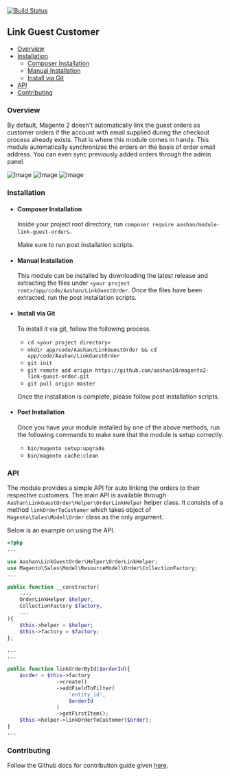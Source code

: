 [![Build Status](https://travis-ci.com/aashan10/magento2-link-guest-order.svg?branch=master)](https://travis-ci.com/aashan10/magento2-link-guest-order)
## Link Guest Customer

- [ Overview ](#overview)
- [ Installation ](#overview) 
  - [ Composer Installation ](#composer-installation)
  - [ Manual Installation ](#manual-installation)
  - [ Install via Git ](#install-via-git) 
- [ API ](#api) 
- [ Contributing ](#contributing)

### Overview
By default, Magento 2 doesn't automatically link the guest orders as customer orders if the account with email supplied during the checkout process already exists. That is where this module comes in handy. This module automatically synchronizes the orders on the basis of order email address. You can even sync previously added orders through the admin panel.

![Image](https://i.imgur.com/fkJATvr.png)
![Image](https://i.imgur.com/c0XHGuQ.png)
![Image](https://i.imgur.com/lVJrN4V.png)

### Installation 
- #### Composer Installation
	Inside your project root directory, run `composer require aashan/module-link-guest-orders`. 

	Make sure to run post installation scripts.
- #### Manual Installation
	This module can be installed by downloading the latest release and extracting the files under `<your project root>/app/code/Aashan/LinkGuestOrder`. Once the files have been extracted, run the post installation scripts.

- #### Install via Git
	To install it via git, follow the following process.
	- `cd <your project directory> `
	- `mkdir app/code/Aashan/LinkGuestOrder && cd app/code/Aashan/LinkGuestOrder`
	- `git init`
	- `git remote add origin https://github.com/aashan10/magento2-link-guest-order.git` 
	- `git pull origin master`

	Once the installation is complete, please follow post installation scripts.
- #### Post Installation
    Once you have your module installed by one of the above methods, run the following commands to make sure that the module is setup correctly.
    - `bin/magento setup:upgrade`
    - `bin/magento cache:clean`
### API
The module provides a simple API for auto linking the orders to their respective customers. 
The main API is available through `Aashan\LinkGuestOrder\Helper\OrderLinkHelper` helper class. It consists of a method `linkOrderToCustomer` which takes object of `Magento\Sales\Model\Order` class as the only argument.

Below is an example on using the API.

```php
<?php 
...

use Aashan\LinkGuestOrder\Helper\OrderLinkHelper;
use Magento\Sales\Model\ResourceModel\Order\CollectionFactory;
...

public function __constructor(
	...,
	OrderLinkHelper $helper,
	CollectionFactory $factory,
	...
){
	$this->helper = $helper;
	$this->factory = $factory;
};

...
...

public function linkOrderById($orderId){
	$order = $this->factory
				->create()
				->addFieldToFilter(
					'entity_id', 
					$orderId
				)
				->getFirstItem();
	$this->helper->linkOrderToCustomer($order);
}
...

``` 

### Contributing
Follow the Github docs for contribution guide given [here](https://github.com/github/docs/blob/main/CONTRIBUTING.md).
